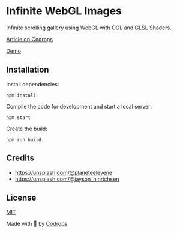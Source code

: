 # Infinite WebGL Images

Infinite scrolling gallery using WebGL with OGL and GLSL Shaders.

[Article on Codrops](https://tympanus.net/codrops/?p=52634)

[Demo](http://tympanus.net/Development/.../)

## Installation

Install dependencies:

```
npm install
```

Compile the code for development and start a local server:

```
npm start
```

Create the build:

```
npm run build
```

## Credits

- https://unsplash.com/@planeteelevene
- https://unsplash.com/@jayson_hinrichsen

## License
[MIT](LICENSE)

Made with :blue_heart: by [Codrops](http://www.codrops.com)
